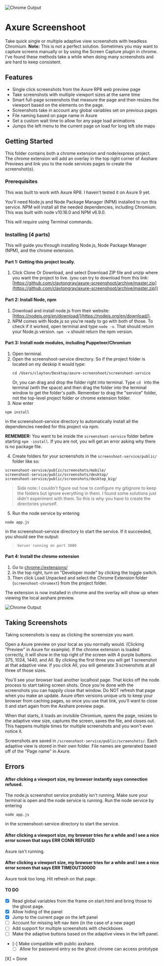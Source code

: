 ![Chrome Output](readme_assets/preview_multiple.png)

# Axure Screenshoot

Take quick single or multiple adaptive view screenshots with headless Chromium.
 **Note:** This is not a perfect solution. Sometimes you may want to capture screens manually or by using the Screen Capture plugin in chrome. I've found these methods take a while when doing many screenshots and are hard to keep consistent. 

## Features
  * Single click screenshots from the Axure RP8 web preview page
  * Take screenshots with multiple viewport sizes at the same time
  * Smart full-page screenshots that measure the page and then resizes the viewport based on the elements on the page.
  * Screenshots take in account any global variables set on previous pages
  * File naming based on page name in Axure
  * Set a custom wait time to allow for any page load animations
  * Jumps the left menu to the current page on load for long left site maps


## Getting Started

This folder contains both a chrome extension and node/express project. 
The chrome extension will add an overlay in the top right corner of Axshare Previews and link you to the node services pages to create the screenshot(s).

### Prerequisites

This was built to work with Axure RP8. I haven't tested it on Axure 9 yet.

You'll need Node.js and Node Package Manager (NPM) installed to run this service. NPM will install all the needed dependencies, including Chromium. This was built with node v10.16.0 and NPM v6.9.0.

This will require using Terminal commands.


### Installing (4 parts)

This will guide you through installing Node.js, Node Package Manager (NPM), and the chrome extension.


#### Part 1: Getting this project locally. 
1. Click Clone Or Download, and select Download ZIP file and unzip where you want the project to live. (you can try to download from this link: [https://github.com/claytongray/axure-screenshoot/archive/master.zip](https://github.com/claytongray/axure-screenshoot/archive/master.zip))


#### Part 2: Install Node, npm
1. Download and install node.js from their website: [https://nodejs.org/en/download/](https://nodejs.org/en/download/).
2. NPM comes with Node.js so you're ready to go with both of those. To check if it worked, open terminal and type `node -v`. That should return your Node.js version. `npm -v` should return the npm version.


#### Part 3: Install node modules, including Puppeteer/Chromium
1. Open terminal. 
2. Open the screenshoot-service directory. So if the project folder is located on my deskop it would type:
	```
	cd /Users/clayton/Desktop/axure-screenshoot/screenshoot-service
	```
	Or, you can drag and drop the folder right into terminal. Type `cd ` into the terminal (with the space) and then drag the folder into the terminal window to get the folder's path. Remember to drag the "service" folder, not the top-level project folder or chrome extension folder.
3. Now enter 
  ```
  npm install
  ``` 
  in the screenshoot-service directory to automatically install all the dependencies needed for this project via npm. 
  
  **REMEMBER:** You want to be inside the `screenshoot-service` folder before starting `npm -install`. If you are not, you will get an error asking why there is no package file. 

4. Create folders for your screenshots in the `screenshoot-service/public/` folder like so:
  ```
  screenshoot-service/public/screenshots/mobile/
  screenshoot-service/public/screenshots/desktop/
  screenshoot-service/public/screenshots/desktop_big/
  ```
  > Side note: I couldn't figure out how to configure my gitignore to keep the folders but ignore everything in them. I found some solutions just didn't experiment with them. So this is why you have to create the directories yourself.

5. Run the node service by entering
  ```
  node app.js
  ```
  in the screenshoot-service directory to start the service. 
  If it succeeded, you should see the output:
  > `Server running on port 3000`

#### Part 4: Install the chrome extension

1. Go to [chrome://extensions/](chrome://extensions/)
2. In the top right, turn on "Developer mode" by clicking the toggle switch.
3. Then click Load Unpacked and select the Chrome Extension folder (`screenshoot-chromext`) from the project folder.

The extension is now installed in chrome and the overlay will show up when viewing the local axshare preview.

![Chrome Output](readme_assets/preview_share.png)


## Taking Screenshots

Taking screenshots is easy as clicking the screensize you want. 

Open a Axure preview on your local as you normally would. (Clicking "Preview" in Axure for example).
If the chrome extension is loaded correctly, it will show in the top right of the screen with 4 purple buttons. 
375, 1024, 1440, and All. By clicking the first three you will get 1 screenshot at that adaptive view.
If you click All, you will generate 3 screenshots at all three of those sizes.

You'll see your browser load another localhost page. That kicks off the node process to start taking screen shots. Once you're done with the screenshots you can happily close that window. Do NOT refresh that page when you make an update. Axure often versions unique urls to keep your browser from caching pages, so once you use that link, you'll want to close it and start again from the Axshare preview page.

When that starts, it loads an invisible Chromium, opens the page, resizes to the adaptive view size, captures the screen, saves the file, and closes out. This happens multiple times for multiple screenshots and you won't even notice it.

Screenshots are saved in `/screenshoot-service/public/screenshots/`.
Each adaptive view is stored in their own folder. 
File names are generated based off of the "Page name" in Axure.


## Errors

#### After clicking a viewport size, my browser instantly says connection refused.
The node.js screenshot service probably isn't running. Make sure your terminal is open and the node service is running. 
Run the node service by entering
  ```
  node app.js
  ```
in the screenshoot-service directory to start the service.

#### After clicking a viewport size, my browser tries for a while and I see a nice error screen that says ERR CONN REFUSED
Axure isn't running. 

#### After clicking a viewport size, my browser tries for a while and I see a nice error screen that says ERR TIMEOUT30000
Axure took too long. Hit refresh on that page.

#### TO DO

  * [X] Read global variables from the frame on start.html and bring those to the ghost page.
  * [X] Allow hiding of the panel
  * [X] Jump to the current page on the left panel
  * [ ] Account for missing left nav item (in the case of a new page)
  * [ ] Add support for multiple screenshots with checkboxes
  * [ ] Make the adaptive buttons based on the adaptive views in the left panel. 
  * [-] Make compatible with public axshare.  
      * [ ] Allow for password entry so the ghost chrome can access prototype 

[X] = Done


